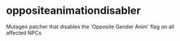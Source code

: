 # oppositeanimationdisabler
Mutagen patcher that disables the 'Opposite Gender Anim' flag on all affected NPCs
